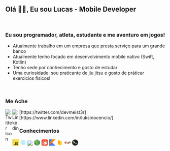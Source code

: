 ## Olá 👋🏽, Eu sou Lucas - Mobile Developer

<br />

### Eu sou programador, atleta, estudante e me aventuro em jogos!

- Atualmente trabalho em um empresa que presta serviço para um grande banco
- Atualmente tenho focado em desenvolvimento mobile nativo (Swift, Kotlin)
- Tenho sede por conhecimento e gosto de estudar
- Uma curiosidade: sou praticante de jiu jitsu e gosto de práticar exercicios fisicos!

<br />

### Me Ache

<img align="left" alt="Twitter Icon" width="22px" src="https://cdn.jsdelivr.net/npm/simple-icons@v3/icons/twitter.svg" />
[https://twitter.com/devmeist3r]

<img align="left" alt="Linkedin" width="22px" src="https://cdn.jsdelivr.net/npm/simple-icons@v3/icons/linkedin.svg" />
[https://www.linkedin.com/in/luksinocencio/]

<br />

### Conhecimentos

<code><img height="20" src="https://raw.githubusercontent.com/github/explore/80688e429a7d4ef2fca1e82350fe8e3517d3494d/topics/javascript/javascript.png"></code>
<code><img height="20" src="https://raw.githubusercontent.com/github/explore/80688e429a7d4ef2fca1e82350fe8e3517d3494d/topics/react/react.png"></code>
<code><img height="20" src="https://upload.wikimedia.org/wikipedia/commons/thumb/1/10/CSS3_and_HTML5_logos_and_wordmarks.svg/791px-CSS3_and_HTML5_logos_and_wordmarks.svg.png"></code>
<code><img height="20" src="https://raw.githubusercontent.com/github/explore/80688e429a7d4ef2fca1e82350fe8e3517d3494d/topics/nodejs/nodejs.png"></code>
<code><img height="20" src="https://raw.githubusercontent.com/github/explore/80688e429a7d4ef2fca1e82350fe8e3517d3494d/topics/swift/swift.png"></code>
<code><img height="20" src="https://raw.githubusercontent.com/github/explore/80688e429a7d4ef2fca1e82350fe8e3517d3494d/topics/kotlin/kotlin.png"></code>
<code><img height="20" src="https://raw.githubusercontent.com/github/explore/80688e429a7d4ef2fca1e82350fe8e3517d3494d/topics/firebase/firebase.png"></code>
<code><img height="20" src="https://raw.githubusercontent.com/github/explore/80688e429a7d4ef2fca1e82350fe8e3517d3494d/topics/git/git.png"></code>
<code><img height="20" src="https://raw.githubusercontent.com/github/explore/80688e429a7d4ef2fca1e82350fe8e3517d3494d/topics/terminal/terminal.png"></code>
